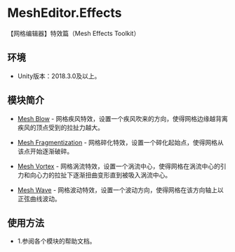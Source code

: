 # MeshEditor.Effects
【网格编辑器】特效篇（Mesh Effects Toolkit）

## 环境

- Unity版本：2018.3.0及以上。

## 模块简介

- [Mesh Blow](https://wanderer.blog.csdn.net/article/details/57083875) - 网格疾风特效，设置一个疾风吹来的方向，使得网格边缘越背离疾风的顶点受到的拉扯力越大。

- [Mesh Fragmentization](https://wanderer.blog.csdn.net/article/details/106091098) - 网格碎化特效，设置一个碎化起始点，使得网格从该点开始逐渐破碎。

- [Mesh Vortex](https://wanderer.blog.csdn.net/article/details/105680579) - 网格涡流特效，设置一个涡流中心，使得网格在涡流中心的引力和向心力的拉扯下逐渐扭曲变形直到被吸入涡流中心。

- [Mesh Wave](https://wanderer.blog.csdn.net/article/details/61617605) - 网格波动特效，设置一个波动方向，使得网格在该方向轴上以正弦曲线波动。

## 使用方法

- 1.参阅各个模块的帮助文档。
